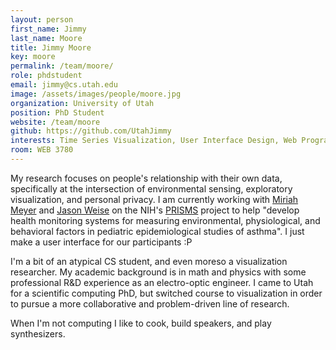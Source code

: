 ```yaml
---
layout: person
first_name: Jimmy
last_name: Moore
title: Jimmy Moore
key: moore
permalink: /team/moore/
role: phdstudent
email: jimmy@cs.utah.edu
image: /assets/images/people/moore.jpg
organization: University of Utah
position: PhD Student
website: /team/moore
github: https://github.com/UtahJimmy
interests: Time Series Visualization, User Interface Design, Web Programming, Human-Computer Interaction
room: WEB 3780
---
```


My research focuses on people's relationship with their own data, specifically at the intersection of environmental sensing, exploratory visualization, and personal privacy.  I am currently working with [Miriah Meyer](http://www.cs.utah.edu/~miriah/) and [Jason Weise](https://www.cs.utah.edu/~wiese/) on the NIH's [PRISMS](https://www.nibib.nih.gov/research-funding/prisms) project to help "develop health monitoring systems for measuring environmental, physiological, and behavioral factors in pediatric epidemiological studies of asthma".  I just make a user interface for our participants :P

I'm a bit of an atypical CS student, and even moreso a visualization researcher.  My academic background is in math and physics with some professional R&D experience as an electro-optic engineer. I came to Utah for a scientific computing PhD, but switched course to visualization in order to pursue a more collaborative and problem-driven line of research.  

When I'm not computing I like to cook, build speakers, and play synthesizers.